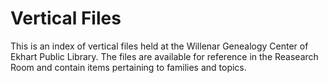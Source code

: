 # Vertical Files

This is an index of vertical files held at the Willenar Genealogy Center of Ekhart Public Library. The files are available for reference in the Reasearch Room and contain items pertaining to families and topics.
